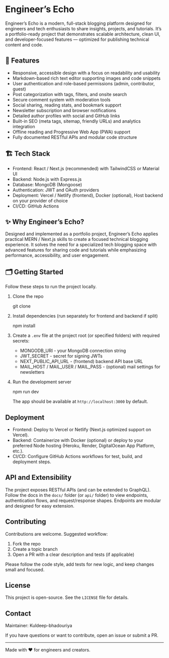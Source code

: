 # Engineer’s Echo

Engineer’s Echo is a modern, full-stack blogging platform designed for engineers and tech enthusiasts to share insights, projects, and tutorials. It’s a portfolio-ready project that demonstrates scalable architecture, clean UI, and developer-focused features — optimized for publishing technical content and code.

## 🚀 Features

- Responsive, accessible design with a focus on readability and usability
- Markdown-based rich text editor supporting images and code snippets
- User authentication and role-based permissions (admin, contributor, guest)
- Post categorization with tags, filters, and onsite search
- Secure comment system with moderation tools
- Social sharing, reading stats, and bookmark support
- Newsletter subscription and browser notifications
- Detailed author profiles with social and GitHub links
- Built-in SEO (meta tags, sitemap, friendly URLs) and analytics integration
- Offline reading and Progressive Web App (PWA) support
- Fully documented RESTful APIs and modular code structure

## 🏗️ Tech Stack

- Frontend: React / Next.js (recommended) with TailwindCSS or Material UI
- Backend: Node.js with Express.js
- Database: MongoDB (Mongoose)
- Authentication: JWT and OAuth providers
- Deployment: Vercel / Netlify (frontend), Docker (optional), Host backend on your provider of choice
- CI/CD: GitHub Actions

## ✨ Why Engineer’s Echo?

Designed and implemented as a portfolio project, Engineer’s Echo applies practical MERN / Next.js skills to create a focused technical blogging experience. It solves the need for a specialized tech blogging space with advanced features for sharing code and tutorials while emphasizing performance, accessibility, and user engagement.

## 🗂️ Getting Started

Follow these steps to run the project locally.

1. Clone the repo

   git clone <repo-url>

2. Install dependencies (run separately for frontend and backend if split)

   npm install

3. Create a `.env` file at the project root (or specified folders) with required secrets:

   - MONGODB_URI - your MongoDB connection string
   - JWT_SECRET - secret for signing JWTs
   - NEXT_PUBLIC_API_URL - (frontend) backend API base URL
   - MAIL_HOST / MAIL_USER / MAIL_PASS - (optional) mail settings for newsletters

4. Run the development server

   npm run dev

   The app should be available at `http://localhost:3000` by default.

## Deployment

- Frontend: Deploy to Vercel or Netlify (Next.js optimized support on Vercel).
- Backend: Containerize with Docker (optional) or deploy to your preferred Node hosting (Heroku, Render, DigitalOcean App Platform, etc.).
- CI/CD: Configure GitHub Actions workflows for test, build, and deployment steps.

## API and Extensibility

The project exposes RESTful APIs (and can be extended to GraphQL). Follow the docs in the `docs/` folder (or `api/` folder) to view endpoints, authentication flows, and request/response shapes. Endpoints are modular and designed for easy extension.

## Contributing

Contributions are welcome. Suggested workflow:

1. Fork the repo
2. Create a topic branch
3. Open a PR with a clear description and tests (if applicable)

Please follow the code style, add tests for new logic, and keep changes small and focused.

## License

This project is open-source. See the `LICENSE` file for details.

## Contact

Maintainer: Kuldeep-bhadouriya

If you have questions or want to contribute, open an issue or submit a PR.

---

Made with ❤️ for engineers and creators.
